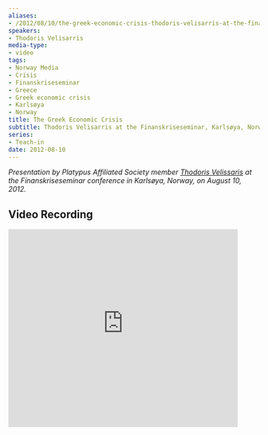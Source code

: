 ```yaml
---
aliases:
- /2012/08/10/the-greek-economic-crisis-thodoris-velisarris-at-the-finanskriseseminar-karlsoya-norway
speakers:
- Thodoris Velisarris
media-type:
- video
tags:
- Norway Media
- Crisis
- Finanskriseseminar
- Greece
- Greek economic crisis
- Karlsøya
- Norway
title: The Greek Economic Crisis
subtitle: Thodoris Velisarris at the Finanskriseseminar, Karlsøya, Norway
series:
- Teach-in
date: 2012-08-10
---
```


_Presentation by Platypus Affiliated Society member [Thodoris Velissaris](/speakers/thodoris-velissaris) at the Finanskriseseminar conference in Karlsøya, Norway, on August 10, 2012._

## Video Recording

<iframe src="http://embed.bambuser.com/broadcast/2894003" height="396" width="460" frameborder="0"></iframe>
